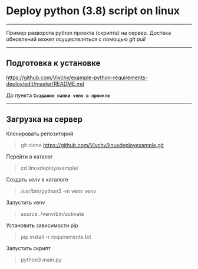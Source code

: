 # Deploy python (3.8) script on linux

****

Пример разворота python проекта (скрипта) на сервер. Доствка обновлений может осуществляться с помощью *git pull* 

****

## Подготовка к установке

https://github.com/Vivchy/example-python-requirements-deploy/edit/master/README.md

До пункта  **`Создание папки venv в проекте`**

****

## Загрузка на сервер

Клонировать репозиторий

> git clone https://github.com/Vivchy/linuxdeployexample.git

Перейти в каталог

> cd linuxdeployexample/

Создать *venv* в каталоге

> /usr/bin/python3 -m venv venv

Запустить venv

> source ./venv/bin/activate

Установить зависимости pip

> pip install -r requirements.txt

Запустить  скрипт

> python3 main.py


